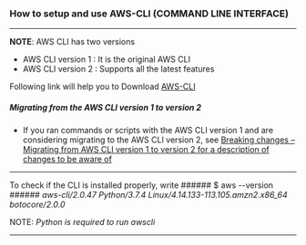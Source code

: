 ### How to setup and use AWS-CLI (COMMAND LINE INTERFACE)
<hr>
<b>NOTE</b>: AWS CLI has two versions

- AWS CLI version 1 : It is the original AWS CLI
- AWS CLI version 2 : Supports all the latest features

Following link will help you to Download [AWS-CLI](https://docs.aws.amazon.com/cli/latest/userguide/cli-chap-install.html)

##### Migrating from the AWS CLI version 1 to version 2
- If you ran commands or scripts with the AWS CLI version 1 and are considering migrating to the AWS CLI version 2, see [Breaking changes – Migrating from AWS CLI version 1 to version 2 for a description of changes to be aware of](https://docs.aws.amazon.com/cli/latest/userguide/cliv2-migration.html)
<hr>
To check if the CLI is installed properly, write
###### $ aws --version
###### <i>aws-cli/2.0.47 Python/3.7.4 Linux/4.14.133-113.105.amzn2.x86_64 botocore/2.0.0</i>

NOTE:<i> Python is required to run  awscli</i>
<hr>